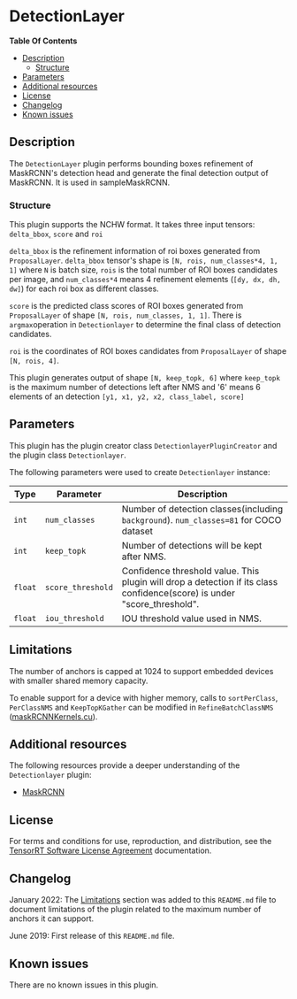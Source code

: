 # DetectionLayer

**Table Of Contents**
- [Description](#description)
    * [Structure](#structure)
- [Parameters](#parameters)
- [Additional resources](#additional-resources)
- [License](#license)
- [Changelog](#changelog)
- [Known issues](#known-issues)

## Description

The `DetectionLayer` plugin performs bounding boxes refinement of MaskRCNN's detection head and generate the final detection output of MaskRCNN. It is used in sampleMaskRCNN.  


### Structure

This plugin supports the NCHW format. It takes three input tensors: `delta_bbox`, `score` and `roi`

`delta_bbox` is the refinement information of roi boxes generated from `ProposalLayer`. `delta_bbox` tensor's shape is `[N, rois, num_classes*4, 1, 1]` where `N` is batch size,
`rois` is the total number of ROI boxes candidates per image, and `num_classes*4` means 4 refinement elements (`[dy, dx, dh, dw]`) for each roi box as different classes.

`score` is the predicted class scores of ROI boxes generated from `ProposalLayer` of shape `[N, rois, num_classes, 1, 1]`. There is `argmax`operation in `Detectionlayer` to determine the final class of detection
candidates.   

`roi` is the coordinates of ROI boxes candidates from `ProposalLayer` of shape `[N, rois, 4]`. 

This plugin generates output of shape `[N, keep_topk, 6]` where `keep_topk` is the maximum number of detections left after NMS and '6' means 6 elements of an detection `[y1, x1, y2, x2,
class_label, score]`

## Parameters

This plugin has the plugin creator class `DetectionlayerPluginCreator` and the plugin class `Detectionlayer`.
  
The following parameters were used to create `Detectionlayer` instance:

| Type               | Parameter                          | Description
|--------------------|------------------------------------|--------------------------------------------------------
|`int`               |`num_classes`                       |Number of detection classes(including `background`). `num_classes=81` for COCO dataset
|`int`               |`keep_topk`                         |Number of detections will be kept after NMS.  
|`float`             |`score_threshold`                   |Confidence threshold value. This plugin will drop a detection if its class confidence(score) is under "score_threshold". 
|`float`             |`iou_threshold`                     |IOU threshold value used in NMS.

## Limitations

The number of anchors is capped at 1024 to support embedded devices with smaller shared memory capacity.

To enable support for a device with higher memory, calls to `sortPerClass`, `PerClassNMS` and `KeepTopKGather` can be modified in `RefineBatchClassNMS` ([maskRCNNKernels.cu](https://github.com/NVIDIA/TensorRT/blob/main/plugin/common/kernels/maskRCNNKernels.cu)).

## Additional resources

The following resources provide a deeper understanding of the `Detectionlayer` plugin:

- [MaskRCNN](https://github.com/matterport/Mask_RCNN)


## License

For terms and conditions for use, reproduction, and distribution, see the [TensorRT Software License Agreement](https://docs.nvidia.com/deeplearning/sdk/tensorrt-sla/index.html) 
documentation.


## Changelog

January 2022: The [Limitations](#limitations) section was added to this `README.md` file to document limitations of the plugin related to the maximum number of anchors it can support.  

June 2019: First release of this `README.md` file.


## Known issues

There are no known issues in this plugin.
